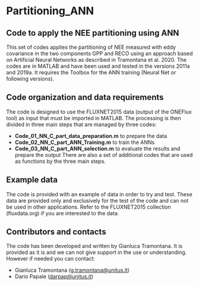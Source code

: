 # Partitioning_ANN
## Code to apply the NEE partitioning using ANN

This set of codes applies the partitioning of NEE measured with eddy covariance in the two components GPP and RECO using an approach based on Artificial Neural Networks as described in Tramontana et al. 2020. The codes are in MATLAB and have been used and tested in the versions 2011a and 2019a. It requires the Toolbox for the ANN training (Neural Net or following versions).

## Code organization and data requirements
The code is designed to use the FLUXNET2015 data (output of the ONEFlux tool) as input that must be imported in MATLAB. The processing is then divided in three main steps that are managed by three codes:
- **Code_01_NN_C_part_data_preparation.m** to prepare the data
- **Code_02_NN_C_part_ANN_Training.m** to train the ANNs
- **Code_03_NN_C_part_ANN_selection.m** to evaluate the results and prepare the output
There are also a set of additional codes that are used as functions by the three main steps.

## Example data
The code is provided with an example of data in order to try and test. These data are provided only and exclusively for the test of the code and can not be used in other applications. Refer to the FLUXNET2015 collection (fluxdata.org) if you are interested to the data.

## Contributors and contacts
The code has been developed and written by Gianluca Tramontana. It is provided as it is and we can not give support in the use or understanding. However if needed you can contact:
- Gianluca Tramontana (g.tramontana@unitus.it)
- Dario Papale (darpap@unitus.it)
